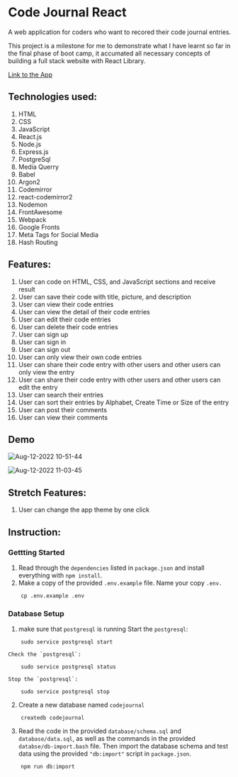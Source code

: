 # Code Journal React

A web application for coders who want to recored their code journal entries.

This project is a milestone for me to demonstrate what I have learnt so far in the final phase of boot camp, it accumated all necessary concepts of building a full stack website with React Library. 

[Link to the App](https://code-journal-react.herokuapp.com/)

## Technologies used:
  1. HTML
  2. CSS
  3. JavaScript 
  4. React.js
  5. Node.js
  6. Express.js
  7. PostgreSql
  8. Media Querry
  9. Babel
  10. Argon2
  11. Codemirror
  12. react-codemirror2
  13. Nodemon
  14. FrontAwesome
  15. Webpack
  16. Google Fronts
  17. Meta Tags for Social Media
  18. Hash Routing
  
  
## Features:
  1. User can code on HTML, CSS, and JavaScript sections and receive result
  2. User can save their code with title, picture, and description
  3. User can view their code entries
  4. User can view the detail of their code entries 
  5. User can edit their code entries 
  6. User can delete their code entries
  7. User can sign up 
  8. User can sign in
  9. User can sign out
  10. User can only view their own code entries
  11. User can share their code entry with other users and other users can only view the entry
  12. User can share their code entry with other users and other users can edit the entry 
  13. User can search their entries 
  14. User can sort their entries by Alphabet, Create Time or Size of the entry       
  15. User can post their comments
  16. User can view their comments

  
  
## Demo

![Aug-12-2022 10-51-44](https://user-images.githubusercontent.com/103379415/184417662-31a4b5f0-6c8b-4459-9399-269ea2c98208.gif)

![Aug-12-2022 11-03-45](https://user-images.githubusercontent.com/103379415/184417728-e743ef50-6838-45f4-aa60-ec8e81c9b013.gif)



## Stretch Features:
  1. User can change the app theme by one click


## Instruction:

### Gettting Started
  1. Read through the `dependencies` listed in `package.json` and install everything with `npm install`.
  2. Make a copy of the provided `.env.example` file. Name your copy `.env.`
  ```
      cp .env.example .env
  ``` 
### Database Setup
  1. make sure that `postgresql` is running
    Start the `postgresql`:
```
    sudo service postgresql start
```
    Check the `postgresql`:
```
    sudo service postgresql status
```
    Stop the `postgresql`:
```
    sudo service postgresql stop
```
  2. Create a new database named `codejournal`
```
    createdb codejournal
```
  3. Read the code in the provided `database/schema.sql` and `database/data.sql`, as well as the commands in the provided `databse/db-import.bash` file. Then import the database schema and test data using the provided `"db:import"` script in `package.json`.
```
    npm run db:import
```
